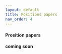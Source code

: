 ```yaml
---
layout: default
title: Positions papers
nav_order: 4
---
```


#### Prosition papers

**coming soon**

